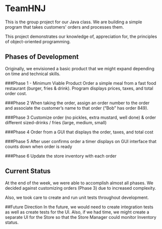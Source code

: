# TeamHNJ

This is the group project for our Java class. We are building a simple program that takes customers' orders and processes them.

This project demonstrates our knowledge of, appreciation for, the principles of object-oriented programming.

## Phases of Development

Originally, we envisioned a basic product that we might expand depending on time and technical skills.

###Phase 1 - Minimum Viable Product
Order a simple meal from a fast food restaurant (burger, fries & drink). Program displays prices, taxes, and total order cost. 

###Phase 2
When taking the order, assign an order number to the order and associate the customer’s name to that order (“Bob” has order 849). 

###Phase 3
Customize order (no pickles, extra mustard, well done) & order different sized-drinks / fries (large, medium, small) 

###Phase 4
Order from a GUI that displays the order, taxes, and total cost 

###Phase 5
After user confirms order a timer displays on GUI interface that counts down when order is ready 

###Phase 6
Update the store inventory with each order 

## Current Status
At the end of the week, we were able to accomplish almost all phases. We decided against customizing orders (Phase 3) due to increased complexity. 

Also, we took care to create and run unit tests throughout development. 

##Future Direction
In the future, we would need to create integration tests as well as create tests for the UI. Also, if we had time, we might create a separate UI for the Store so that the Store Manager could monitor Inventory status.